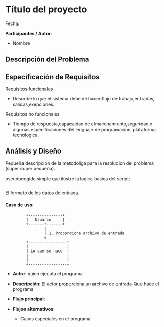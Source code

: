 # Título del proyecto

Fecha: 

**Participantes / Autor**:

- Nombre  <correo>

## Descripción del Problema


## Especificación de Requisitos

Requisitos funcionales

- Describe lo que el sistema debe de hacer:flujo de trabajo,entradas, salidas,exepciones.


Requisitos no funcionales

- Tiempo de respuesta,capacaidad de almacenamiento,seguridad o algunas especificaciones del lenguaje de programacion, plataforma tecnologica.


## Análisis y Diseño    

Pequeña descripcion de la metodoliga para la resolucion del problema (super super pequeña). 

pseudocogido simple que ilustre la logica basica del script:
```
```

El formato de los datos de entrada.

#### Caso de uso:

```
         +---------------+
         |   Usuario     |
         +-------+-------+
                 |
                 | 1. Proporciona archivo de entrada
                 v
         +-----------------+
         |                 |
         | Lo que se hace  |
         |                 |
         |                 |
         +-----------------+
```

- **Actor**: quien ejecuta el programa
- **Descripción**: El actor proporciona un archivo de entrada-Que hace el programa
- **Flujo principal**:

	
- **Flujos alternativos**:
	- Casos especiales en el programa
